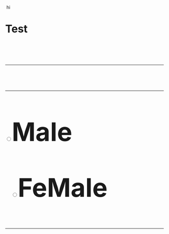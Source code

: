 <p> <font> hi <font/><p/>
<big> <head> <h1>  Test  <h1/> <head/> <big/>
<hr> <hr/>

<input type="radio" name="gnbbdr">Male

  <input type="radio" name="gndr">FeMale
<hr> 

